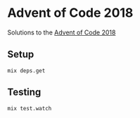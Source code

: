 # Advent of Code 2018

Solutions to the [Advent of Code 2018](https://adventofcode.com/2018/)

## Setup

```mix deps.get```

## Testing

```mix test.watch```
